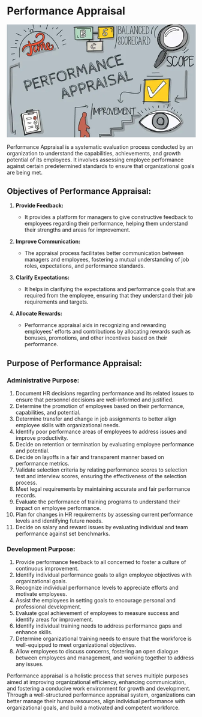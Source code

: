 # Performance Appraisal

![Performance Appraisal](image.png)

Performance Appraisal is a systematic evaluation process conducted by an organization to understand the capabilities, achievements, and growth potential of its employees. It involves assessing employee performance against certain predetermined standards to ensure that organizational goals are being met.

## Objectives of Performance Appraisal:

1. **Provide Feedback:** 
   - It provides a platform for managers to give constructive feedback to employees regarding their performance, helping them understand their strengths and areas for improvement.

2. **Improve Communication:** 
   - The appraisal process facilitates better communication between managers and employees, fostering a mutual understanding of job roles, expectations, and performance standards.

3. **Clarify Expectations:** 
   - It helps in clarifying the expectations and performance goals that are required from the employee, ensuring that they understand their job requirements and targets.

4. **Allocate Rewards:** 
   - Performance appraisal aids in recognizing and rewarding employees' efforts and contributions by allocating rewards such as bonuses, promotions, and other incentives based on their performance.

## Purpose of Performance Appraisal:

### Administrative Purpose:

1. Document HR decisions regarding performance and its related issues to ensure that personnel decisions are well-informed and justified.
2. Determine the promotion of employees based on their performance, capabilities, and potential.
3. Determine transfer and change in job assignments to better align employee skills with organizational needs.
4. Identify poor performance areas of employees to address issues and improve productivity.
5. Decide on retention or termination by evaluating employee performance and potential.
6. Decide on layoffs in a fair and transparent manner based on performance metrics.
7. Validate selection criteria by relating performance scores to selection test and interview scores, ensuring the effectiveness of the selection process.
8. Meet legal requirements by maintaining accurate and fair performance records.
9. Evaluate the performance of training programs to understand their impact on employee performance.
10. Plan for changes in HR requirements by assessing current performance levels and identifying future needs.
11. Decide on salary and reward issues by evaluating individual and team performance against set benchmarks.

### Development Purpose:

1. Provide performance feedback to all concerned to foster a culture of continuous improvement.
2. Identify individual performance goals to align employee objectives with organizational goals.
3. Recognize individual performance levels to appreciate efforts and motivate employees.
4. Assist the employees in setting goals to encourage personal and professional development.
5. Evaluate goal achievement of employees to measure success and identify areas for improvement.
6. Identify individual training needs to address performance gaps and enhance skills.
7. Determine organizational training needs to ensure that the workforce is well-equipped to meet organizational objectives.
8. Allow employees to discuss concerns, fostering an open dialogue between employees and management, and working together to address any issues.

Performance appraisal is a holistic process that serves multiple purposes aimed at improving organizational efficiency, enhancing communication, and fostering a conducive work environment for growth and development. Through a well-structured performance appraisal system, organizations can better manage their human resources, align individual performance with organizational goals, and build a motivated and competent workforce.